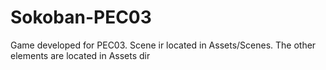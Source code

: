 # Sokoban-PEC03

Game developed for PEC03. Scene ir located in Assets/Scenes. The other elements are located in Assets dir
